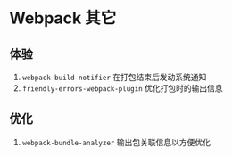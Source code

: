<!--
 * @Description: 对 webpack 补充信息
 * @Author: F-Stone
 * @Date: 2021-12-02 15:02:38
 * @LastEditTime: 2021-12-02 16:25:36
 * @LastEditors: F-Stone
-->

# Webpack 其它

## 体验

1.  `webpack-build-notifier`
    在打包结束后发动系统通知
2.  `friendly-errors-webpack-plugin`
    优化打包时的输出信息

## 优化

1.  `webpack-bundle-analyzer`
    输出包关联信息以方便优化
